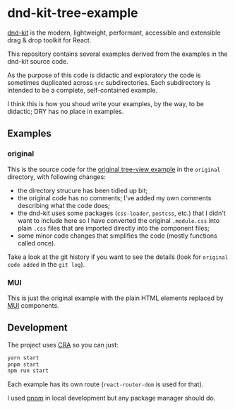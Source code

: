 # dnd-kit-tree-example

[dnd-kit](https://github.com/clauderic/dnd-kit)
is the modern, lightweight, performant, accessible
and extensible drag & drop toolkit for React.

This repository contains several examples derived from the
examples in the dnd-kit source code.

As the purpose of this code is didactic and exploratory
the code is sometimes duplicated across `src` subdirectories.
Each subdirectory is intended to be a complete,
self-contained example.

I think this is how you shoud write your examples, by the way,
to be didactic; DRY has no place in examples.

## Examples

### original

This is the source code for the
[original tree-view example](https://master--5fc05e08a4a65d0021ae0bf2.chromatic.com/?path=/story/examples-tree-sortable--all-features) in the `original` directory, with
following changes:

- the directory strucure has been tidied up bit;
- the original code has no comments; I've added my
own comments describing what the code does;
- the dnd-kit uses some packages (`css-loader`, `postcss`, etc.)
that I didn't want to include here so I have converted the original
`.module.css` into plain `.css` files that are imported
directly into the component files;
- some minor code changes that simplifies the code
(mostly functions called once).

Take a look at the git history if you want to see the details
(look for `original code added` in the `git log`).

### MUI

This is just the original example with the plain
HTML elements replaced by [MUI](https://mui.com/) components.

## Development

The project uses [CRA](https://create-react-app.dev/)
so you can just:

```bash
yarn start
pnpm start
npm run start
```

Each example has its own route (`react-router-dom` 
is used for that).

I used [pnpm](https://pnpm.io/) in local development but any
package manager should do.
